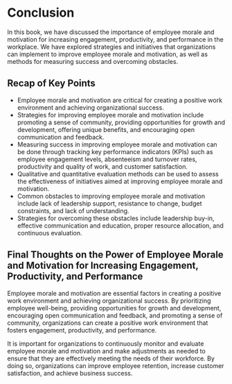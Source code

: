 # Conclusion

In this book, we have discussed the importance of employee morale and motivation for increasing engagement, productivity, and performance in the workplace. We have explored strategies and initiatives that organizations can implement to improve employee morale and motivation, as well as methods for measuring success and overcoming obstacles.

Recap of Key Points
-------------------

* Employee morale and motivation are critical for creating a positive work environment and achieving organizational success.
* Strategies for improving employee morale and motivation include promoting a sense of community, providing opportunities for growth and development, offering unique benefits, and encouraging open communication and feedback.
* Measuring success in improving employee morale and motivation can be done through tracking key performance indicators (KPIs) such as employee engagement levels, absenteeism and turnover rates, productivity and quality of work, and customer satisfaction.
* Qualitative and quantitative evaluation methods can be used to assess the effectiveness of initiatives aimed at improving employee morale and motivation.
* Common obstacles to improving employee morale and motivation include lack of leadership support, resistance to change, budget constraints, and lack of understanding.
* Strategies for overcoming these obstacles include leadership buy-in, effective communication and education, proper resource allocation, and continuous evaluation.

Final Thoughts on the Power of Employee Morale and Motivation for Increasing Engagement, Productivity, and Performance
----------------------------------------------------------------------------------------------------------------------

Employee morale and motivation are essential factors in creating a positive work environment and achieving organizational success. By prioritizing employee well-being, providing opportunities for growth and development, encouraging open communication and feedback, and promoting a sense of community, organizations can create a positive work environment that fosters engagement, productivity, and performance.

It is important for organizations to continuously monitor and evaluate employee morale and motivation and make adjustments as needed to ensure that they are effectively meeting the needs of their workforce. By doing so, organizations can improve employee retention, increase customer satisfaction, and achieve business success.
